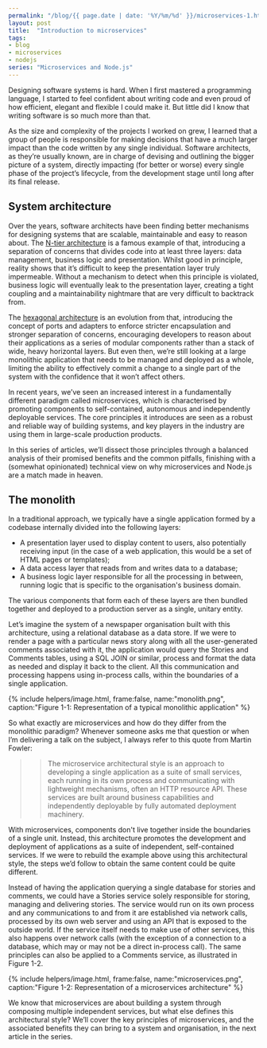 ```yaml
---
permalink: "/blog/{{ page.date | date: '%Y/%m/%d' }}/microservices-1.html"
layout: post
title:  "Introduction to microservices"
tags:
- blog
- microservices
- nodejs
series: "Microservices and Node.js"
---
```

Designing software systems is hard. When I first mastered a programming language, I started to feel confident about writing code and even proud of how efficient, elegant and flexible I could make it. But little did I know that writing software is so much more than that.<!--more-->

As the size and complexity of the projects I worked on grew, I learned that a group of people is responsible for making decisions that have a much larger impact than the code written by any single individual. Software architects, as they’re usually known, are in charge of devising and outlining the bigger picture of a system, directly impacting (for better or worse) every single phase of the project’s lifecycle, from the development stage until long after its final release.

## System architecture

Over the years, software architects have been finding better mechanisms for designing systems that are scalable, maintainable and easy to reason about. The [N-tier architecture](https://msdn.microsoft.com/en-us/library/bb384398.aspx) is a famous example of that, introducing a separation of concerns that divides code into at least three layers: data management, business logic and presentation. Whilst good in principle, reality shows that it’s difficult to keep the presentation layer truly impermeable. Without a mechanism to detect when this principle is violated, business logic will eventually leak to the presentation layer, creating a tight coupling and a maintainability nightmare that are very difficult to backtrack from.

The [hexagonal architecture](http://alistair.cockburn.us/Hexagonal+architecture) is an evolution from that, introducing the concept of ports and adapters to enforce stricter encapsulation and stronger separation of concerns, encouraging developers to reason about their applications as a series of modular components rather than a stack of wide, heavy horizontal layers. But even then, we’re still looking at a large monolithic application that needs to be managed and deployed as a whole, limiting the ability to effectively commit a change to a single part of the system with the confidence that it won’t affect others.

In recent years, we’ve seen an increased interest in a fundamentally different paradigm called microservices, which is characterised by promoting components to self-contained, autonomous and independently deployable services. The core principles it introduces are seen as a robust and reliable way of building systems, and key players in the industry are using them in large-scale production products.

In this series of articles, we’ll dissect those principles through a balanced analysis of their promised benefits and the common pitfalls, finishing with a (somewhat opinionated) technical view on why microservices and Node.js are a match made in heaven.

## The monolith

In a traditional approach, we typically have a single application formed by a codebase internally divided into the following layers:

- A presentation layer used to display content to users, also potentially receiving input (in the case of a web application, this would be a set of HTML pages or templates);
- A data access layer that reads from and writes data to a database;
- A business logic layer responsible for all the processing in between, running logic that is specific to the organisation's business domain.

The various components that form each of these layers are then bundled together and deployed to a production server as a single, unitary entity.

Let’s imagine the system of a newspaper organisation built with this architecture, using a relational database as a data store. If we were to render a page with a particular news story along with all the user-generated comments associated with it, the application would query the Stories and Comments tables, using a SQL JOIN or similar, process and format the data as needed and display it back to the client. All this communication and processing happens using in-process calls, within the boundaries of a single application.

{% include helpers/image.html, frame:false, name:"monolith.png", caption:"Figure 1-1: Representation of a typical monolithic application" %}

So what exactly are microservices and how do they differ from the monolithic paradigm? Whenever someone asks me that question or when I’m delivering a talk on the subject, I always refer to this quote from Martin Fowler:

>> The microservice architectural style is an approach to developing a single application as a suite of small services, each running in its own process and communicating with lightweight mechanisms, often an HTTP resource API. These services are built around business capabilities and independently deployable by fully automated deployment machinery.

With microservices, components don't live together inside the boundaries of a single unit. Instead, this architecture promotes the development and deployment of applications as a suite of independent, self-contained services. If we were to rebuild the example above using this architectural style, the steps we’d follow to obtain the same content could be quite different.

Instead of having the application querying a single database for stories and comments, we could have a Stories service solely responsible for storing, managing and delivering stories. The service would run on its own process and any communications to and from it are established via network calls, processed by its own web server and using an API that is exposed to the outside world. If the service itself needs to make use of other services, this also happens over network calls (with the exception of a connection to a database, which may or may not be a direct in-process call). The same principles can also be applied to a Comments service, as illustrated in Figure 1-2.

{% include helpers/image.html, frame:false, name:"microservices.png", caption:"Figure 1-2: Representation of a microservices architecture" %}

We know that microservices are about building a system through composing multiple independent services, but what else defines this architectural style? We’ll cover the key principles of microservices, and the associated benefits they can bring to a system and organisation, in the next article in the series.<!--tomb-->
